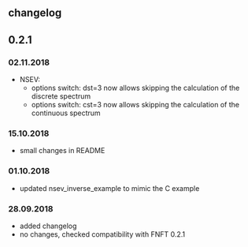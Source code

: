 ## changelog

## 0.2.1

### 02.11.2018
  * NSEV: 
    * options switch: dst=3 now allows skipping the calculation of the discrete spectrum
    * options switch: cst=3 now allows skipping the calculation of the continuous spectrum

### 15.10.2018
  * small changes in README

### 01.10.2018
  * updated nsev_inverse_example to mimic the C example

### 28.09.2018 
  * added changelog
  * no changes, checked compatibility with FNFT 0.2.1
